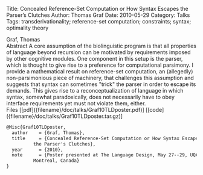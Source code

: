 Title: Concealed Reference-Set Computation or How Syntax Escapes the Parser’s Clutches
Author: Thomas Graf
Date: 2010-05-29
Category: Talks
Tags: transderivationality; reference-set computation; constraints; syntax; optimality theory

<div markdown class="authors">
Graf, Thomas
</div>

<div markdown class="abstract">
<span id="abstract-title">Abstract</span>
A core assumption of the biolinguistic program is that all properties of language beyond recursion can be motivated by requirements imposed by other cognitive modules. One component in this setup is the parser, which is thought to give rise to a preference for computational parsimony. I provide a mathematical result on reference-set computation, an (allegedly) non-parsimonious piece of machinery, that challenges this assumption and suggests that syntax can sometimes "trick" the parser in order to escape its demands. This gives rise to a reconceptualization of language in which syntax, somewhat paradoxically, does not necessarily have to obey interface requirements yet must not violate them, either.
</div>

<div markdown class="files">
<span id="files-title">Files</span>
[[pdf]({filename}/doc/talks/Graf10TLDposter.pdf)]
[[code]({filename}/doc/talks/Graf10TLDposter.tar.gz)]
</div>

~~~latex
@Misc{Graf10TLDposter,
  author	= {Graf, Thomas},
  title		= {Concealed Reference-Set Computation or How Syntax Escapes
		  the Parser's Clutches},
  year		= {2010},
  note		= {Poster presented at The Language Design, May 27--29, UQAM,
		  Montreal, Canada}
}
~~~
